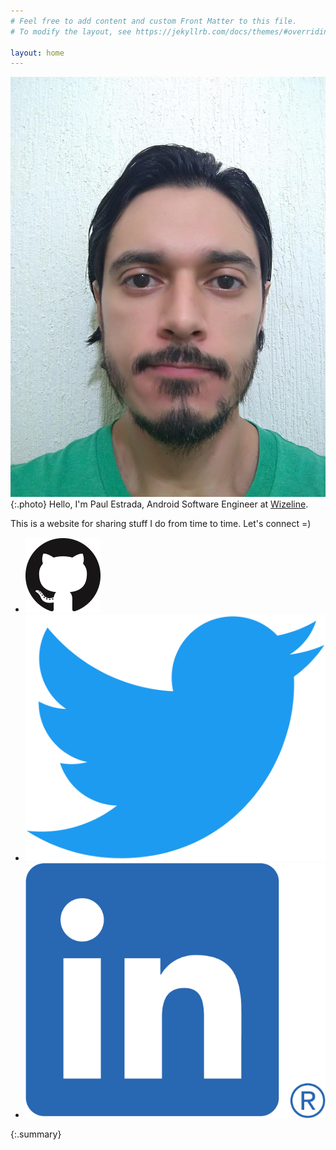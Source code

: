 ```yaml
---
# Feel free to add content and custom Front Matter to this file.
# To modify the layout, see https://jekyllrb.com/docs/themes/#overriding-theme-defaults

layout: home
---
```


![paul estrada](/assets/images/paul-image.jpg){:.photo}
Hello, I'm Paul Estrada, Android Software Engineer at [Wizeline](https://www.wizeline.com/).

This is a website for sharing stuff I do from time to time. Let's connect =)

<ul class="social-media-list">
    <li>
        <a href="https://github.com/pestrada">
            <img class="social-icon" src="/assets/images/github.png">
        </a>
    </li>
    <li>
        <a href="https://www.twitter.com/paulestm">
            <img class="social-icon" src="/assets/images/twitter.png">
        </a>
    </li>
    <li>
        <a href="https://www.linkedin.com/in/paulestm">
            <img class="social-icon" src="/assets/images/linkedin.png">
        </a>
    </li>
</ul>
{:.summary}

